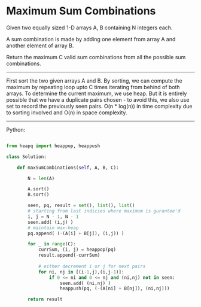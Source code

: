 # Maximum Sum Combinations

Given two equally sized 1-D arrays A, B containing N integers each.

A sum combination is made by adding one element from array A and another
element of array B.

Return the maximum C valid sum combinations from all the possible sum
combinations.

---

First sort the two given arrays A and B. By sorting, we can compute the maximum
by repeating loop upto C times iterating from behind of both arrays. To
determine the current maximum, we use heap. But it is entirely possible that we
have a duplicate pairs chosen - to avoid this, we also use set to record the
previously seen pairs. O(n * log(n)) in time complexity due to sorting involved
and O(n) in space complexity.

---

Python:

```python

from heapq import heappop, heappush

class Solution:

    def maxSumCombinations(self, A, B, C):

        N = len(A)

        A.sort()
        B.sort()

        seen, pq, result = set(), list(), list()
        # starting from last indicies where maximum is gurantee'd
        i, j = N - 1, N - 1
        seen.add( (i,j) )
        # maintain max-heap
        pq.append( (-(A[i] + B[j]), (i,j)) )

        for _ in range(C):
            currSum, (i, j) = heappop(pq)
            result.append(-currSum)
            
            # either decrement i or j for next pairs
            for ni, nj in [(i-1,j),(i,j-1)]:
                if 0 <= ni and 0 <= nj and (ni,nj) not in seen:
                    seen.add( (ni,nj) )
                    heappush(pq, (-(A[ni] + B[nj]), (ni,nj)))

        return result
```
